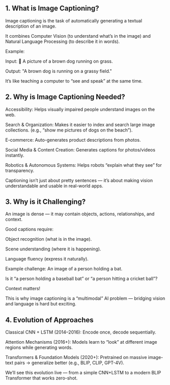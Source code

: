## 1. What is Image Captioning?

Image captioning is the task of automatically generating a textual description of an image.

It combines Computer Vision (to understand what’s in the image) and Natural Language Processing (to describe it in words).

Example:

Input: 🐶 A picture of a brown dog running on grass.

Output: "A brown dog is running on a grassy field."

It’s like teaching a computer to “see and speak” at the same time.

## 2. Why is Image Captioning Needed?

Accessibility: Helps visually impaired people understand images on the web.

Search & Organization: Makes it easier to index and search large image collections. (e.g., “show me pictures of dogs on the beach”).

E-commerce: Auto-generates product descriptions from photos.

Social Media & Content Creation: Generates captions for photos/videos instantly.

Robotics & Autonomous Systems: Helps robots “explain what they see” for transparency.

Captioning isn’t just about pretty sentences — it’s about making vision understandable and usable in real-world apps.

## 3. Why is it Challenging?

An image is dense — it may contain objects, actions, relationships, and context.

Good captions require:

Object recognition (what is in the image).

Scene understanding (where it is happening).

Language fluency (express it naturally).

Example challenge: An image of a person holding a bat.

Is it “a person holding a baseball bat” or “a person hitting a cricket ball”?

Context matters!

This is why image captioning is a “multimodal” AI problem — bridging vision and language is hard but exciting.

## 4. Evolution of Approaches 

Classical CNN + LSTM (2014–2016): Encode once, decode sequentially.

Attention Mechanisms (2016+): Models learn to “look” at different image regions while generating words.

Transformers & Foundation Models (2020+): Pretrained on massive image-text pairs → generalize better (e.g., BLIP, CLIP, GPT-4V).

We’ll see this evolution live — from a simple CNN+LSTM to a modern BLIP Transformer that works zero-shot.
